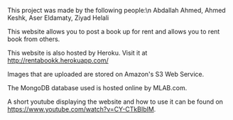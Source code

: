 This project was made by the following people:\n
Abdallah Ahmed, 
Ahmed Keshk, 
Aser Eldamaty, 
Ziyad Helali


This website allows you to post a book up for rent and allows you to rent book from others.

This website is also hosted by Heroku. Visit it at http://rentabookk.herokuapp.com/

Images that are uploaded are stored on Amazon's S3 Web Service.

The MongoDB database used is hosted online by MLAB.com.

A short youtube displaying the website and how to use it can be found on https://www.youtube.com/watch?v=CY-CTkBIblM.
